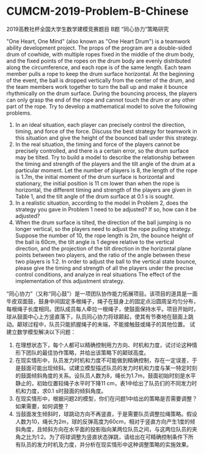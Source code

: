 # CUMCM-2019-Problem-B-Chinese
2019高教社杯全国大学生数学建模竞赛题目 B题   “同心协力”策略研究

"One Heart, One Mind" (also known as "One Heart Drum") is a teamwork ability development project. The props of the program are a double-sided drum of cowhide, with multiple ropes fixed in the middle of the drum body, and the fixed points of the ropes on the drum body are evenly distributed along the circumference, and each rope is of the same length. Each team member pulls a rope to keep the drum surface horizontal. At the beginning of the event, the ball is dropped vertically from the center of the drum, and the team members work together to turn the ball up and make it bounce rhythmically on the drum surface. During the bouncing process, the players can only grasp the end of the rope and cannot touch the drum or any other part of the rope.
Try to develop a mathematical model to solve the following problems.
1. In an ideal situation, each player can precisely control the direction, timing, and force of the force. Discuss the best strategy for teamwork in this situation and give the height of the bounced ball under this strategy.
2. In the real situation, the timing and force of the players cannot be precisely controlled, and there is a certain error, so the drum surface may be tilted. Try to build a model to describe the relationship between the timing and strength of the players and the tilt angle of the drum at a particular moment. Let the number of players is 8, the length of the rope is 1.7m, the initial moment of the drum surface is horizontal and stationary, the initial position is 11 cm lower than when the rope is horizontal, the different timing and strength of the players are given in Table 1, and the tilt angle of the drum surface at 0.1 s is sought.
3. In a realistic situation, according to the model in Problem 2, does the strategy you gave in Problem 1 need to be adjusted? If so, how can it be adjusted?
4. When the drum surface is tilted, the direction of the ball jumping is no longer vertical, so the players need to adjust the rope pulling strategy. Suppose the number of 10, the rope length is 2m, the bounce height of the ball is 60cm, the tilt angle is 1 degree relative to the vertical direction, and the projection of the tilt direction in the horizontal plane points between two players, and the ratio of the angle between these two players is 1:2. In order to adjust the ball to the vertical state bounce, please give the timing and strength of all the players under the precise control conditions, and analyze in real situations The effect of the implementation of this adjustment strategy.

“同心协力”（又称“同心鼓”）是一项团队协作能力拓展项目。该项目的道具是一面牛皮双面鼓，鼓身中间固定多根绳子，绳子在鼓身上的固定点沿圆周呈均匀分布，每根绳子长度相同。团队成员每人牵拉一根绳子，使鼓面保持水平。项目开始时，球从鼓面中心上方竖直落下，队员同心协力将球颠起，使其有节奏地在鼓面上跳动。颠球过程中，队员只能抓握绳子的末端，不能接触鼓或绳子的其他位置。
试建立数学模型解决以下问题：
1. 在理想状态下，每个人都可以精确控制用力方向、时机和力度，试讨论这种情形下团队的最佳协作策略，并给出该策略下的颠球高度。
2. 在现实情形中，队员发力时机和力度不可能做到精确控制，存在一定误差，于是鼓面可能出现倾斜。试建立模型描述队员的发力时机和力度与某一特定时刻的鼓面倾斜角度的关系。设队员人数为8，绳长为1.7m，鼓面初始时刻是水平静止的，初始位置较绳子水平时下降11 cm，表1中给出了队员们的不同发力时机和力度，求0.1 s时鼓面的倾斜角度。
3. 在现实情形中，根据问题2的模型，你们在问题1中给出的策略是否需要调整？如果需要，如何调整？
4. 当鼓面发生倾斜时，球跳动方向不再竖直，于是需要队员调整拉绳策略。假设人数为10，绳长为2m，球的反弹高度为60cm，相对于竖直方向产生1度的倾斜角度，且倾斜方向在水平面的投影指向某两位队员之间，与这两位队员的夹角之比为1:2。为了将球调整为竖直状态弹跳，请给出在可精确控制条件下所有队员的发力时机及力度，并分析在现实情形中这种调整策略的实施效果。
